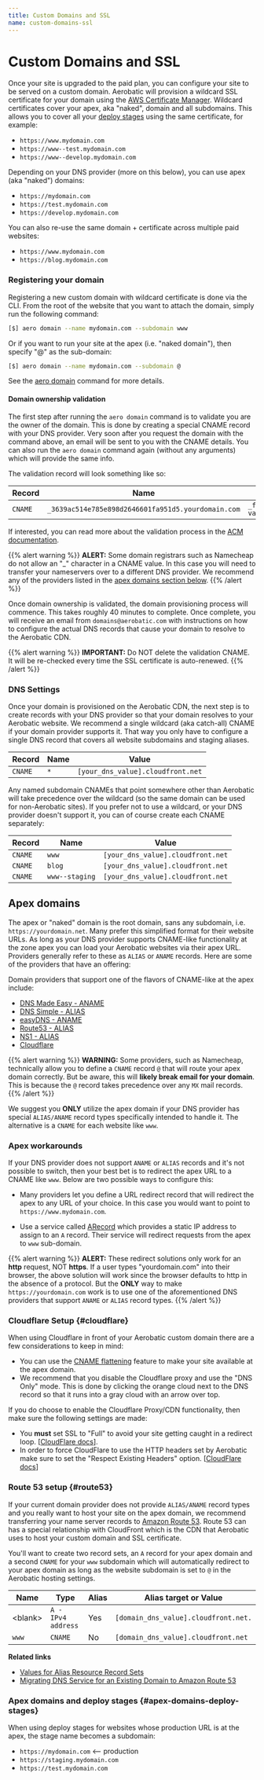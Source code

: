```yaml
---
title: Custom Domains and SSL
name: custom-domains-ssl
---
```


# Custom Domains and SSL

Once your site is upgraded to the paid plan, you can configure your site to be served on a custom domain. Aerobatic will provision a wildcard SSL certificate for your domain using the [AWS Certificate Manager](https://aws.amazon.com/certificate-manager/). Wildcard certificates cover your apex, aka "naked", domain and all subdomains. This allows you to cover all your [deploy stages](/docs/overview#deploy-stages) using the same certificate, for example:

* `https://www.mydomain.com`
* `https://www--test.mydomain.com`
* `https://www--develop.mydomain.com`

Depending on your DNS provider (more on this below), you can use apex (aka "naked") domains:

* `https://mydomain.com`
* `https://test.mydomain.com`
* `https://develop.mydomain.com`

You can also re-use the same domain + certificate across multiple paid websites:

* `https://www.mydomain.com`
* `https://blog.mydomain.com`

### Registering your domain

Registering a new custom domain with wildcard certificate is done via the CLI. From the root of the website that you want to attach the domain, simply run the following command:

```bash
[$] aero domain --name mydomain.com --subdomain www
```

Or if you want to run your site at the apex (i.e. "naked domain"), then specify "@" as the sub-domain:

```bash
[$] aero domain --name mydomain.com --subdomain @
```

See the [aero domain](/docs/cli#domain) command for more details.

#### Domain ownership validation

The first step after running the `aero domain` command is to validate you are the owner of the domain. This is done by creating a special CNAME record with your DNS provider. Very soon after you request the domain with the command above, an email will be sent to you with the CNAME details. You can also run the `aero domain` command again (without any arguments) which will provide the same info.

The validation record will look something like so:

| Record  | Name                                               | Value                                                   |
| ------- | -------------------------------------------------- | ------------------------------------------------------- |
| `CNAME` | `_3639ac514e785e898d2646601fa951d5.yourdomain.com` | `_fbc6a92e9dedgh546e4b606a613d305.acm-validations.aws.` |

If interested, you can read more about the validation process in the [ACM documentation](https://docs.aws.amazon.com/acm/latest/userguide/gs-acm-validate-dns.html).

{{% alert warning %}}
**ALERT:** Some domain registrars such as Namecheap do not allow an "\_" character in a CNAME value. In this case you will need to transfer your nameservers over to a different DNS provider. We recommend any of the providers listed in the [apex domains section below](#apex-domains).
{{% /alert %}}

Once domain ownership is validated, the domain provisioning process will commence. This takes roughly 40 minutes to complete. Once complete, you will receive an email from `domains@aerobatic.com` with instructions on how to configure the actual DNS records that cause your domain to resolve to the Aerobatic CDN.

{{% alert warning %}}
**IMPORTANT:** Do NOT delete the validation CNAME. It will be re-checked every time the SSL certificate is auto-renewed.
{{% /alert %}}

### DNS Settings

Once your domain is provisioned on the Aerobatic CDN, the next step is to create records with your DNS provider so that your domain resolves to your Aerobatic website. We recommend a single wildcard (aka catch-all) CNAME if your domain provider supports it. That way you only have to configure a single DNS record that covers all website subdomains and staging aliases.

| Record  | Name | Value                             |
| ------- | ---- | --------------------------------- |
| `CNAME` | `*`  | `[your_dns_value].cloudfront.net` |

Any named subdomain CNAMEs that point somewhere other than Aerobatic will take precedence over the wildcard (so the same domain can be used for non-Aerobatic sites). If you prefer not to use a wildcard, or your DNS provider doesn't support it, you can of course create each CNAME separately:

| Record  | Name           | Value                             |
| ------- | -------------- | --------------------------------- |
| `CNAME` | `www`          | `[your_dns_value].cloudfront.net` |
| `CNAME` | `blog`         | `[your_dns_value].cloudfront.net` |
| `CNAME` | `www--staging` | `[your_dns_value].cloudfront.net` |

## Apex domains

The apex or "naked" domain is the root domain, sans any subdomain, i.e. `https://yourdomain.net`. Many prefer this simplified format for their website URLs. As long as your DNS provider supports CNAME-like functionality at the zone apex you can load your Aerobatic websites via their apex URL. Providers generally refer to these as `ALIAS` or `ANAME` records. Here are some of the providers that have an offering:

Domain providers that support one of the flavors of CNAME-like at the apex include:

* [DNS Made Easy - ANAME](https://aerobatic.atlassian.net/wiki/display/AKB/Add+an+ANAME+record+to+your+DNS+provider)
* [DNS Simple - ALIAS](https://support.dnsimple.com/articles/alias-record/)
* [easyDNS - ANAME](https://fusion.easydns.com/index.php?/Knowledgebase/Article/View/190/7/aname-records/)
* [Route53 - ALIAS](http://docs.aws.amazon.com/Route53/latest/DeveloperGuide/resource-record-sets-choosing-alias-non-alias.html)
* [NS1 - ALIAS](https://ns1.com/articles/naked-domains-get-sexier-with-ns1-alias-records)
* [Cloudflare](https://support.cloudflare.com/hc/en-us/articles/200169056-Does-CloudFlare-support-CNAME-APEX-at-the-root-)

{{% alert warning %}}
**WARNING:** Some providers, such as Namecheap, technically allow you to define a `CNAME` record `@` that will route your apex domain correctly. But be aware, this will **likely break email for your domain**. This is because the `@` record takes precedence over any `MX` mail records.
{{% /alert %}}

We suggest you **ONLY** utilize the apex domain if your DNS provider has special `ALIAS/ANAME` record types specifically intended to handle it. The alternative is a `CNAME` for each website like `www`.

### Apex workarounds

If your DNS provider does not support `ANAME` or `ALIAS` records and it's not possible to switch, then your best bet is to redirect the apex URL to a CNAME like `www`. Below are two possible ways to configure this:

* Many providers let you define a URL redirect record that will redirect the apex to any URL of your choice. In this case you would want to point to `https://www.mydomain.com`.

* Use a service called [ARecord](http://www.arecord.net/) which provides a static IP address to assign to an `A` record. Their service will redirect requests from the apex to `www` sub-domain.

{{% alert warning %}}
**ALERT:** These redirect solutions only work for an **http** request, NOT **https**. If a user types "yourdomain.com" into their browser, the above solution will work since the browser defaults to http in the absence of a protocol. But the **ONLY** way to make `https://yourdomain.com` work is to use one of the aforementioned DNS providers that support `ANAME` or `ALIAS` record types.
{{% /alert %}}

### Cloudflare Setup {#cloudflare}

When using Cloudflare in front of your Aerobatic custom domain there are a few considerations to keep in mind:

* You can use the [CNAME flattening](https://support.cloudflare.com/hc/en-us/articles/200169056-CNAME-Flattening-RFC-compliant-support-for-CNAME-at-the-root) feature to make your site available at the apex domain.
* We recommend that you disable the Cloudflare proxy and use the "DNS Only" mode. This is done by clicking the orange cloud next to the DNS record so that it runs into a gray cloud with an arrow over top.

If you do choose to enable the Cloudflare Proxy/CDN functionality, then make sure the following settings are made:

* You **must** set SSL to "Full" to avoid your site getting caught in a redirect loop. [[CloudFlare docs](https://support.cloudflare.com/hc/en-us/articles/200170416-What-do-the-SSL-options-mean-)].
* In order to force CloudFlare to use the HTTP headers set by Aerobatic make sure to set the "Respect Existing Headers" option. [[CloudFlare docs](https://support.cloudflare.com/hc/en-us/articles/200169266-Does-Cloudflare-honor-my-Expires-and-Cache-Control-headers-for-static-content-)]

### Route 53 setup {#route53}

If your current domain provider does not provide `ALIAS/ANAME` record types and you really want to host your site on the apex domain, we recommend transferring your name server records to [Amazon Route 53](https://aws.amazon.com/route53/). Route 53 can has a special relationship with CloudFront which is the CDN that Aerobatic uses to host your custom domain and SSL certificate.

You'll want to create two record sets, an `A` record for your apex domain and a second `CNAME` for your `www` subdomain which will automatically redirect to your apex domain as long as the website subdomain is set to `@` in the Aerobatic hosting settings.

| Name      | Type               | Alias | Alias target or Value                |
| --------- | ------------------ | ----- | ------------------------------------ |
| \<blank\> | `A - IPv4 address` | Yes   | `[domain_dns_value].cloudfront.net.` |
| `www`     | `CNAME`            | No    | `[domain_dns_value].cloudfront.net`  |

**Related links**

* [Values for Alias Resource Record Sets](http://docs.aws.amazon.com/Route53/latest/DeveloperGuide/resource-record-sets-values-alias.html#rrsets-values-alias-alias)
* [Migrating DNS Service for an Existing Domain to Amazon Route 53](http://docs.aws.amazon.com/Route53/latest/DeveloperGuide/MigratingDNS.html)

### Apex domains and deploy stages {#apex-domains-deploy-stages}

When using deploy stages for websites whose production URL is at the apex, the stage name becomes a subdomain:

* `https://mydomain.com` <-- production
* `https://staging.mydomain.com`
* `https://test.mydomain.com`

<!-- ## Binding domain to website
Once DNS is setup, it's still necessary to bind the domain + subdomain to a specific Aerobatic website. For an existing website this is done in the *Hosting settings* screen. You can also select a custom domain at the time of creating a new website from a Bitbucket repo. Naturally you can only bind one website to a domain name + subdomain combination. For the apex domain you leave the subdomain blank or enter the special value `@`. -->
